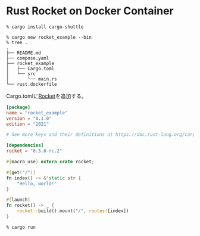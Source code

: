 # Rust Rocket on Docker Container 

```terminal
% cargo install cargo-shuttle
```

```terminal
% cargo new rocket_example --bin
% tree .
.
├── README.md
├── compose.yaml
├── rocket_example
│   ├── Cargo.toml
│   └── src
│       └── main.rs
└── rust.dockerfile
```

Cargo.tomlに[Rocket](https://rocket.rs/)を追加する。

```Cargo.toml
[package]
name = "rocket_example"
version = "0.1.0"
edition = "2021"

# See more keys and their definitions at https://doc.rust-lang.org/cargo/reference/manifest.html

[dependencies]
rocket = "0.5.0-rc.2"
```

```rust_example/src/main.rs
#[macro_use] extern crate rocket;

#[get("/")]
fn index() -> &'static str {
    "Hello, world!"
}

#[launch]
fn rocket() -> _ {
    rocket::build().mount("/", routes![index])
}
```

```terminal
% cargo run
```